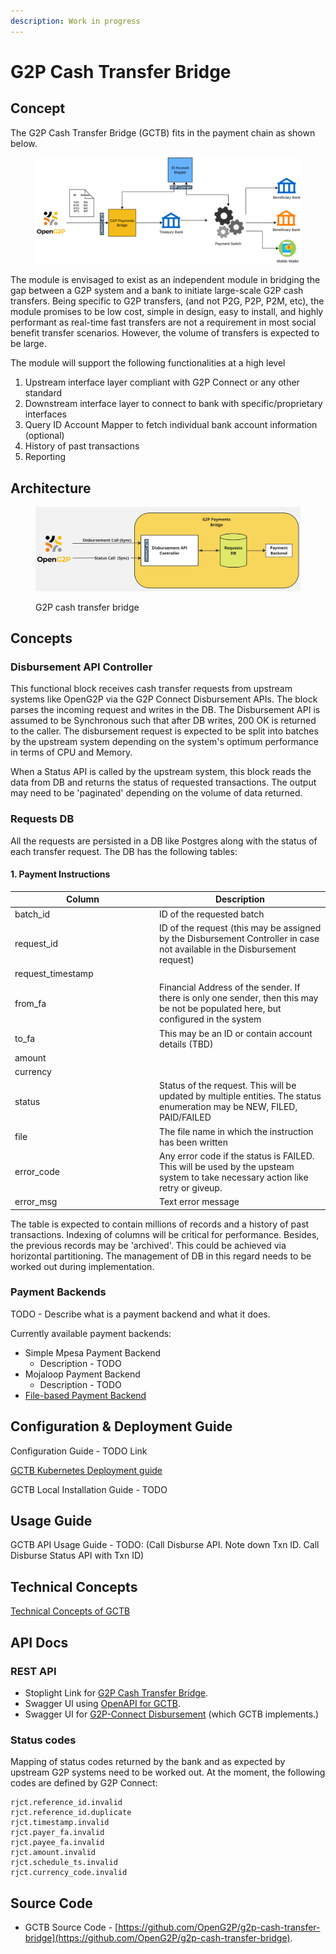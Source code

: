 ```yaml
---
description: Work in progress
---
```


# G2P Cash Transfer Bridge

## Concept

The G2P Cash Transfer Bridge (GCTB) fits in the payment chain as shown below.

<figure><img src="https://github.com/OpenG2P/openg2p-documentation/raw/develop/.gitbook/assets/gpb-payment-chain.png" alt=""><figcaption></figcaption></figure>

The module is envisaged to exist as an independent module in bridging the gap between a G2P system and a bank to initiate large-scale G2P cash transfers. Being specific to G2P transfers, (and not P2G, P2P, P2M, etc), the module promises to be low cost, simple in design, easy to install, and highly performant as real-time fast transfers are not a requirement in most social benefit transfer scenarios. However, the volume of transfers is expected to be large.

The module will support the following functionalities at a high level

1. Upstream interface layer compliant with G2P Connect or any other standard
2. Downstream interface layer to connect to bank with specific/proprietary interfaces
3. Query ID Account Mapper to fetch individual bank account information (optional)
4. History of past transactions
5. Reporting

## Architecture



<figure><img src="../../../.gitbook/assets/g2p-cash-transfer-bridge.jpg" alt=""><figcaption><p>G2P cash transfer bridge</p></figcaption></figure>

## Concepts

### Disbursement API Controller

This functional block receives cash transfer requests from upstream systems like OpenG2P via the G2P Connect Disbursement APIs. The block parses the incoming request and writes in the DB. The Disbursement API is assumed to be Synchronous such that after DB writes, 200 OK is returned to the caller. The disbursement request is expected to be split into batches by the upstream system depending on the system's optimum performance in terms of CPU and Memory.

When a Status API is called by the upstream system, this block reads the data from DB and returns the status of requested transactions. The output may need to be 'paginated' depending on the volume of data returned.

### Requests DB

All the requests are persisted in a DB like Postgres along with the status of each transfer request. The DB has the following tables:

#### 1. Payment Instructions

<table><thead><tr><th width="217">Column</th><th>Description</th></tr></thead><tbody><tr><td>batch_id</td><td>ID of the requested batch</td></tr><tr><td>request_id</td><td>ID of the request (this may be assigned by the Disbursement Controller in case not available in the Disbursement request)</td></tr><tr><td>request_timestamp</td><td></td></tr><tr><td>from_fa</td><td>Financial Address of the sender. If there is only one sender, then this may be not be populated here, but configured in the system</td></tr><tr><td>to_fa</td><td>This may be an ID or contain account details (TBD)</td></tr><tr><td>amount</td><td></td></tr><tr><td>currency</td><td></td></tr><tr><td>status</td><td>Status of the request. This will be updated by multiple entities. The status enumeration may be NEW, FILED, PAID/FAILED</td></tr><tr><td>file</td><td>The file name in which the instruction has been written</td></tr><tr><td>error_code</td><td>Any error code if the status is FAILED. This will be used by the upsteam system to take necessary action like retry or giveup.</td></tr><tr><td>error_msg</td><td>Text error message</td></tr></tbody></table>

The table is expected to contain millions of records and a history of past transactions. Indexing of columns will be critical for performance. Besides, the previous records may be 'archived'. This could be achieved via horizontal partitioning. The management of DB in this regard needs to be worked out during implementation.

### Payment Backends

TODO - Describe what is a payment backend and what it does.

Currently available payment backends:

* Simple Mpesa Payment Backend
  * Description - TODO
* Mojaloop Payment Backend
  * Description - TODO
* [File-based Payment Backend](../g2p-payments-bridge.md)

## Configuration & Deployment Guide

Configuration Guide - TODO Link

[GCTB Kubernetes Deployment guide](../../../guides/deployment-guide/deployment-on-kubernetes/#g2p-cash-transfer-bridge-deployment)

GCTB Local Installation Guide - TODO

## Usage Guide

GCTB API Usage Guide - TODO: (Call Disburse API. Note down Txn ID. Call Disburse Status API with Txn ID)

## Technical Concepts

[Technical Concepts of GCTB](../../../developer-zone/repositories/g2p-cash-transfer-bridge.md)

## API Docs

### REST API

* Stoplight Link for [G2P Cash Transfer Bridge](https://openg2p.stoplight.io/docs/g2p-cash-transfer-bridge).
* Swagger UI using [OpenAPI for GCTB](https://validator.swagger.io/?url=https://raw.githubusercontent.com/OpenG2P/g2p-cash-transfer-bridge/develop/api-docs/generated/openapi.json).
* Swagger UI for [G2P-Connect Disbursement](https://validator.swagger.io/?url=https://raw.githubusercontent.com/g2p-connect/specs/draft/release/yaml/disburse\_core\_api\_v1.0.0.yaml) (which GCTB implements.)

### Status codes

Mapping of status codes returned by the bank and as expected by upstream G2P systems need to be worked out. At the moment, the following codes are defined by G2P Connect:

```
rjct.reference_id.invalid
rjct.reference_id.duplicate 
rjct.timestamp.invalid
rjct.payer_fa.invalid
rjct.payee_fa.invalid
rjct.amount.invalid
rjct.schedule_ts.invalid 
rjct.currency_code.invalid 
```

## Source Code

* GCTB Source Code - [https://github.com/OpenG2P/g2p-cash-transfer-bridge](https://github.com/OpenG2P/g2p-cash-transfer-bridge).
